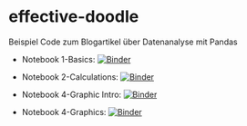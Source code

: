 # effective-doodle

Beispiel Code zum Blogartikel über Datenanalyse mit Pandas

- Notebook 1-Basics: [![Binder](https://mybinder.org/badge_logo.svg)](https://mybinder.org/v2/gh/rzablo/effective-doodle.git/HEAD?labpath=1-basics.ipynb)

- Notebook 2-Calculations: [![Binder](https://mybinder.org/badge_logo.svg)](https://mybinder.org/v2/gh/rzablo/effective-doodle.git/HEAD?labpath=2-calculations.ipynb)

- Notebook 4-Graphic Intro: [![Binder](https://mybinder.org/badge_logo.svg)](https://mybinder.org/v2/gh/rzablo/effective-doodle.git/HEAD?labpath=3-graphic-intro.ipynb)

- Notebook 4-Graphics: [![Binder](https://mybinder.org/badge_logo.svg)](https://mybinder.org/v2/gh/rzablo/effective-doodle.git/HEAD?labpath=4-graphics.ipynb)
